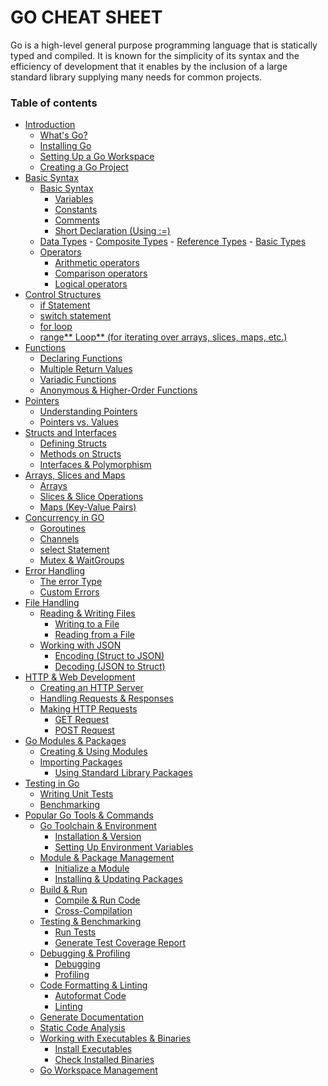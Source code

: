 
# GO CHEAT SHEET
Go is a high-level general purpose programming language that is statically typed and compiled. It is known for the simplicity of its syntax and the efficiency of development that it enables by the inclusion of a large standard library supplying many needs for common projects.

### Table of contents
- [Introduction]()
	- [What's Go?]()
	- [Installing Go]()
	- [Setting Up a Go Workspace]()
	- [Creating a Go Project]()
- [Basic Syntax]()
	- [Basic Syntax]()
		- [Variables]()
		- [Constants]()
		- [Comments]()
	    - [Short Declaration (Using :=)]()
	- [Data Types]()
			- [Composite Types]()
			- [Reference Types]()
			- [Basic Types]()
	- [Operators]()
		- [Arithmetic operators]()
		- [Comparison operators]()
		- [Logical operators]()
- [Control Structures]()
	- [if Statement]()
	- [switch statement]()
	- [for loop]()
	- [range** Loop** (for iterating over arrays, slices, maps, etc.)]()
- [Functions]()
	- [Declaring Functions]()
	- [Multiple Return Values]()
	- [Variadic Functions]()
	- [Anonymous & Higher-Order Functions]()
- [Pointers]()
	- [Understanding Pointers]()
	- [Pointers vs. Values]()
- [Structs and Interfaces]()
	- [Defining Structs]()
	- [Methods on Structs]()
	- [Interfaces & Polymorphism]()
- [Arrays, Slices and Maps]()
	- [Arrays]()
	- [Slices & Slice Operations]()
	- [Maps (Key-Value Pairs)]()
- [Concurrency in GO]()
	- [Goroutines]()
	- [Channels]()
	- [select Statement]()
	- [Mutex & WaitGroups]()
- [Error Handling]()
	- [The error Type]()
	- [Custom Errors]()
- [File Handling]()
	- [Reading & Writing Files]()
		- [Writing to a File]()
		- [Reading from a File]()
	- [Working with JSON]()
		- [Encoding (Struct to JSON)]()
		- [Decoding (JSON to Struct)]()
- [HTTP & Web Development]()
	- [Creating an HTTP Server]()
	- [Handling Requests & Responses]()
	- [Making HTTP Requests]()
		- [GET Request]()
		- [POST Request]()
- [Go Modules & Packages]()
	- [Creating & Using Modules]()
	 - [Importing Packages]()
		 - [Using Standard Library Packages]()
- [Testing in Go]()
	- [Writing Unit Tests]()
	- [Benchmarking]()
- [Popular Go Tools & Commands]()
	- [Go Toolchain & Environment]()
		- [Installation & Version]()
		- [Setting Up Environment Variables]()
	- [Module & Package Management]()
		- [Initialize a Module]()
		- [Installing & Updating Packages]()
	- [Build & Run]()
		- [Compile & Run Code]()
		- [Cross-Compilation]()
	- [Testing & Benchmarking]()
		- [Run Tests]()
		- [Generate Test Coverage Report]()
	- [Debugging & Profiling]()
		- [Debugging]()
		- [Profiling]()
	- [Code Formatting & Linting]()
		- [Autoformat Code]()
		- [Linting]()
	- [Generate Documentation]()
	- [Static Code Analysis]()
	- [Working with Executables & Binaries]()
		- [Install Executables]()
		- [Check Installed Binaries]()
	- [Go Workspace Management]()

	